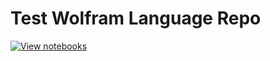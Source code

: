 # Test Wolfram Language Repo

[![View notebooks](https://wolfr.am/HAAhzkRq)](https://wolfr.am/EuAcVBOI)
